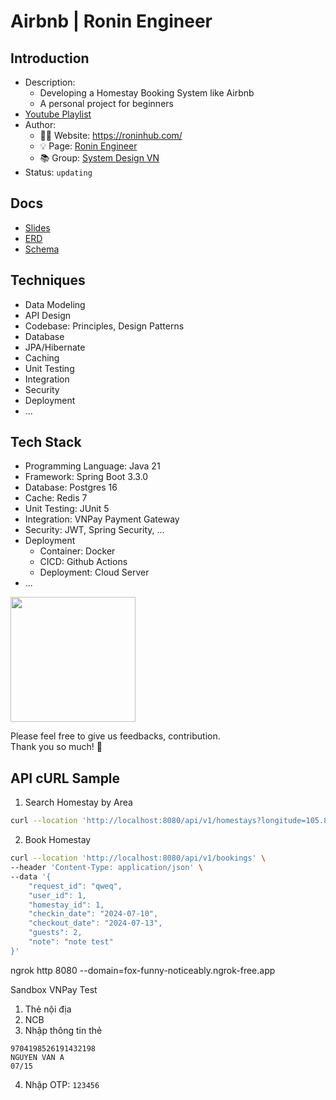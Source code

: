 # Airbnb | Ronin Engineer

## Introduction
- Description:
  - Developing a Homestay Booking System like Airbnb
  - A personal project for beginners
- [Youtube Playlist](https://www.youtube.com/playlist?list=PLzUU_6qfx-go8LjLudLCAXhu39xfS7biz)
- Author:
  - 🧑‍💻 Website: https://roninhub.com/
  - 💡 Page: [Ronin Engineer](https://fb.com/roninengineer)
  - 📚 Group: [System Design VN](https://fb.com/groups/systemdesign.vn)
- Status: `updating`

## Docs
- [Slides](https://drive.google.com/drive/folders/1AbyPadIeoFQJ25iQZwv1sLq-iIol-FNL?usp=sharing)
- [ERD](https://drive.google.com/file/d/14XOV1NbqnQVkuVTLMTmH7dwj1mQtTkfN/view)
- [Schema](./sql/schema.sql)

## Techniques
- Data Modeling
- API Design
- Codebase: Principles, Design Patterns
- Database
- JPA/Hibernate
- Caching
- Unit Testing
- Integration
- Security
- Deployment
- ...

## Tech Stack
- Programming Language: Java 21
- Framework: Spring Boot 3.3.0
- Database: Postgres 16
- Cache: Redis 7
- Unit Testing: JUnit 5
- Integration: VNPay Payment Gateway
- Security: JWT, Spring Security, ...
- Deployment
  - Container: Docker
  - CICD: Github Actions
  - Deployment: Cloud Server
- ...


<img src="./image/ronin_engineer_logo.png" width="200" >

Please feel free to give us feedbacks, contribution. <br>
Thank you so much! 🫶

## API cURL Sample

1. Search Homestay by Area
```bash
curl --location 'http://localhost:8080/api/v1/homestays?longitude=105.85093677113572&latitude=21.00331838574515&radius=1000&checkin_date=2024-07-04&checkout_date=2024-07-07&guests=2'
```
2. Book Homestay
```bash
curl --location 'http://localhost:8080/api/v1/bookings' \
--header 'Content-Type: application/json' \
--data '{
    "request_id": "qweq",
    "user_id": 1,
    "homestay_id": 1,
    "checkin_date": "2024-07-10",
    "checkout_date": "2024-07-13",
    "guests": 2,
    "note": "note test"
}'
```

ngrok http 8080 --domain=fox-funny-noticeably.ngrok-free.app


Sandbox VNPay Test
1. Thẻ nội địa
2. NCB
3. Nhập thông tin thẻ
```
9704198526191432198
NGUYEN VAN A
07/15
```
4. Nhập OTP: `123456`


